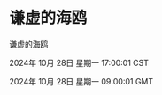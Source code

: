 # 谦虚的海鸥
[谦虚的海鸥](http://219.139.197.74:56308/qxdho/course/base/hotlink/index.php)

2024年 10月 28日 星期一 17:00:01 CST

2024年 10月 28日 星期一 09:00:01 GMT
